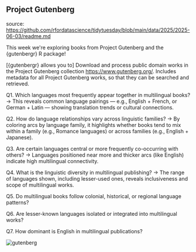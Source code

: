 ## Project Gutenberg

source: https://github.com/rfordatascience/tidytuesday/blob/main/data/2025/2025-06-03/readme.md

This week we're exploring books from Project Gutenberg and the {gutenbergr} R package!

[{gutenbergr} allows you to] Download and process public domain works in the Project Gutenberg collection https://www.gutenberg.org/. Includes metadata for all Project Gutenberg works, so that they can be searched and retrieved.

Q1. Which languages most frequently appear together in multilingual books?
→ This reveals common language pairings — e.g., English + French, or German + Latin — showing translation trends or cultural connections.

Q2. How do language relationships vary across linguistic families?
→ By coloring arcs by language family, it highlights whether books tend to mix within a family (e.g., Romance languages) or across families (e.g., English + Japanese).

Q3. Are certain languages central or more frequently co-occurring with others?
→ Languages positioned near more and thicker arcs (like English) indicate high multilingual connectivity.

Q4. What is the linguistic diversity in multilingual publishing?
→ The range of languages shown, including lesser-used ones, reveals inclusiveness and scope of multilingual works.

Q5. Do multilingual books follow colonial, historical, or regional language patterns?

Q6. Are lesser-known languages isolated or integrated into multilingual works?

Q7. How dominant is English in multilingual publications?

![gutenberg](https://github.com/user-attachments/assets/c0e6938d-a489-4a43-b513-00355768089b)
